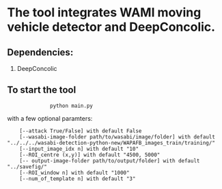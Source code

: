 # The tool integrates WAMI moving vehicle detector and DeepConcolic.

## Dependencies: 

1. DeepConcolic

## To start the tool

                  python main.py 
                  
with a few optional paramters: 

        [--attack True/False] with default False
        [--wasabi-image-folder path/to/wasabi/image/folder] with default "../../../wasabi-detection-python-new/WAPAFB_images_train/training/"
        [--input_image_idx n] with default "10"
        [--ROI_centre (x,y)] with default "4500, 5000"
        [-- output-image-folder path/to/output/folder] with default "../savefig/"
        [--ROI_window n] with default "1000"
        [--num_of_template n] with default "3"





